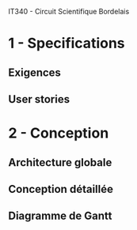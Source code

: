 IT340 - Circuit Scientifique Bordelais

# 1 - Specifications

## Exigences

## User stories

# 2 - Conception

## Architecture globale

## Conception détaillée

## Diagramme de Gantt
